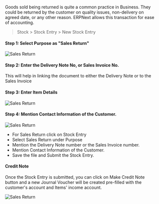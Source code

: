 Goods sold being returned is quite a common practice in Business. They could
be returned by the customer on quality issues, non-delivery on agreed date, or
any other reason. ERPNext allows this transaction for ease of accounting.

> Stock > Stock Entry > New Stock Entry

#### Step 1: Select Purpose as "Sales Return"



  

![Sales Return](assets/manual_erpnext_com/old_images/erpnext/sales-return-1.png)

#### Step 2: Enter the Delivery Note No, or Sales Invoice No.
This will help in linking the document to either the Delivery  Note or to the Sales Invoice 

#### Step 3: Enter Item Details

![Sales Return](assets/manual_erpnext_com/old_images/erpnext/sales-return-2.png)

  

#### Step 4: Mention Contact Information of the Customer.

![Sales Return](assets/manual_erpnext_com/old_images/erpnext/sales-return-3.png)

  

  * For Sales Return click on Stock Entry
  * Select Sales Return under Purpose
  * Mention the Delivery Note number or the Sales Invoice number.
  * Mention Contact Information of the Customer.
  * Save the file and Submit the Stock Entry.

#### Credit Note

Once the Stock Entry is submitted, you can click on Make Credit Note button
and a new Journal Voucher will be created pre-filled with the customer's
account and Items' income account.

![Sales Return](assets/manual_erpnext_com/old_images/erpnext/sales-return-4.png)

